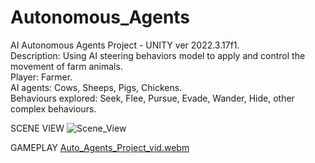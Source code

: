 # Autonomous_Agents  
AI Autonomous Agents Project - UNITY ver 2022.3.17f1.  
Description: Using AI steering behaviors model to apply and control the movement of farm animals.  
Player: Farmer.  
AI agents: Cows, Sheeps, Pigs, Chickens.  
Behaviours explored: Seek, Flee, Pursue, Evade, Wander, Hide, other complex behaviours.  

SCENE VIEW  ![Scene_View](https://github.com/RoaaK95/Autonomous_Agents/assets/101067760/a2cda885-fb57-4897-b2bc-2ab74b1f13b2)
  
GAMEPLAY  [Auto_Agents_Project_vid.webm](https://github.com/RoaaK95/Autonomous_Agents/assets/101067760/e9a81f66-898f-4dbc-a81c-e8edf1f7d766)
